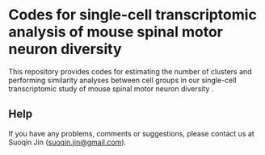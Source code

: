 # Codes for single-cell transcriptomic analysis of mouse spinal motor neuron diversity 
This repository provides codes for estimating the number of clusters and performing similarity analyses between cell groups in our  single-cell transcriptomic study of mouse spinal motor neuron diversity .

## Help
If you have any problems, comments or suggestions, please contact us at Suoqin Jin (suoqin.jin@gmail.com).


